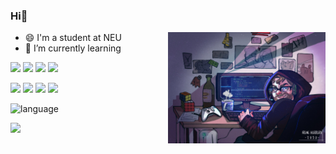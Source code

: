 ### Hi👋 

<img align="right" alt="img" src="https://github.com/FernandoRoldan93/FernandoRoldan93/blob/master/cover_image.jpg" width="50%" height="auto" />

- 😄 I'm a student at NEU
- 🌱 I’m currently learning 

<code><img width="10%" src="https://www.vectorlogo.zone/logos/java/java-ar21.svg"></code>
<code><img width="10%" src="https://www.vectorlogo.zone/logos/golang/golang-icon.svg"></code>
<code><img width="10%" src="https://www.vectorlogo.zone/logos/springio/springio-ar21.svg"></code>
<code><img width="10%" src="https://www.vectorlogo.zone/logos/docker/docker-official.svg"></code>

<code><img width="10%" src="https://www.vectorlogo.zone/logos/mysql/mysql-official.svg"></code>
<code><img width="10%" src="https://www.vectorlogo.zone/logos/redis/redis-official.svg"></code>
<code><img width="10%" src="https://www.vectorlogo.zone/logos/mongodb/mongodb-ar21.svg"></code>
<code><img width="10%" src="https://www.vectorlogo.zone/logos/postgresql/postgresql-ar21.svg"></code>

![language](https://github-readme-stats.vercel.app/api/top-langs/?username=OutOfEastGate&theme=dark&layout=compact)

<img width="50%" align="right" src="https://github-readme-stats.vercel.app/api?username=OutOfEastGate&show_icons=true&hide_border=true" />


